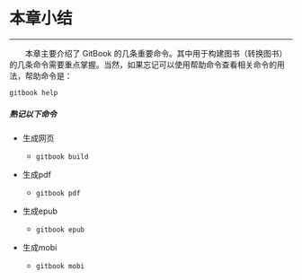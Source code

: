 # 本章小结

***

  本章主要介绍了 GitBook 的几条重要命令。其中用于构建图书（转换图书）的几条命令需要重点掌握。当然，如果忘记可以使用帮助命令查看相关命令的用法，帮助命令是：

```
gitbook help
```

##### 熟记以下命令

* 生成网页
    - `gitbook build`


* 生成pdf
    - `gitbook pdf`


* 生成epub
  - `gitbook epub`


* 生成mobi
  - `gitbook mobi`




